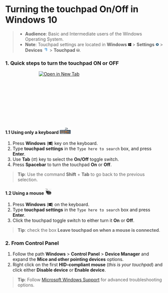 # Turning the touchpad On/Off in Windows 10

>- **Audience**: Basic and Intermediate users of the Windows Operating System.
>- **Note**: Touchpad settings are located in **Windows** <img src="https://raw.githubusercontent.com/Olena1925/touchpad/master/Windows%20Icon.png" width="10" height="10"/> > **Settings** <img src="https://raw.githubusercontent.com/Olena1925/touchpad/master/Settings%20Icon.png" width="10" height="10"/> > **Devices** <img src="https://raw.githubusercontent.com/Olena1925/touchpad/master/Devices%20Icon.PNG" width="15" height="15"/> > **Touchpad** <img src="https://raw.githubusercontent.com/Olena1925/touchpad/master/Touchpad%20Icon.png" width="10" height="10"/>.

### 1. Quick steps to turn the touchpad ON or OFF

<a href="https://raw.githubusercontent.com/Olena1925/touchpad/master/Navigating.gif" target="blank">
<img src="https://raw.githubusercontent.com/Olena1925/touchpad/master/Navigating.gif" width="290" height="160" align="middle" alt="Open in New Tab" style = "display: block; margin-left: auto; margin-right:auto;"/></a>

#### 1.1 Using only a keyboard <img src="https://raw.githubusercontent.com/Olena1925/Touchpad/master/Keyboard%20Icon.jpg" width="35" height="20"/>

1. Press **Windows** (<img src="https://raw.githubusercontent.com/Olena1925/touchpad/master/Windows%20Icon.png" width="10" height="10"/>) key on the keyboard.
2. Type **touchpad settings** in the `Type here to search` box, and press **Enter**.
3. Use **Tab** (<img src="https://raw.githubusercontent.com/Olena1925/touchpad/master/Tab%20Icon.png" width="10" height="10"/>) key to select the **On/Off** toggle switch.
4. Press **Spacebar** to turn the touchpad **On** or **Off**.

> **Tip**: Use the command **Shift** + **Tab** to go back to the previous selection.

#### 1.2 Using a mouse <img src="https://raw.githubusercontent.com/Olena1925/Touchpad/master/Mouse%20Icon.jpg" width="20" height="20"/>

1. Press **Windows** (<img src="https://raw.githubusercontent.com/Olena1925/touchpad/master/Windows%20Icon.png" width="10" height="10"/>) on the keyboard.
2. Type **touchpad settings** in the `Type here to search` box and press **Enter**.
3. Click the touchpad toggle switch to either turn it **On** or **Off**.

>**Tip**: check the box **Leave touchpad on when a mouse is connected**.

### 2. From Control Panel

1. Follow the path **Windows** > **Control Panel** > **Device Manager** and expand the **Mice and other pointing devices** options.
2. Right click on the first **HID-compliant mouse** (*this is your touchpad*) and click either **Disable device** or **Enable device**.

>**Tip**: Follow [Microsoft Windows Support](https://support.microsoft.com/en-us/help/4027866/windows-fix-touchpad-problems-in-windows-10) for advanced troubleshooting options.
